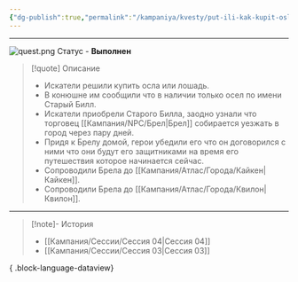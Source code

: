 ```yaml
---
{"dg-publish":true,"permalink":"/kampaniya/kvesty/put-ili-kak-kupit-osla/","tags":["quest/completed"],"created":"2025-01-08T06:42:21.997+03:00","updated":"2025-01-09T10:56:41.849+03:00"}
---
```



<hr></hr>


![quest.png](/img/user/%D0%90%D1%81%D1%81%D0%B5%D1%82%D1%8B/%D0%9B%D0%BE%D0%B3%D0%BE/quest.png) Статус - **Выполнен**

> [!quote] Описание
>- Искатели решили купить осла или лошадь.
>- В конюшне им сообщили что в наличии только осел по имени Старый Билл.
>- Искатели приобрели Старого Билла, заодно узнали что торговец [[Кампания/NPC/Брел\|Брел]] собирается уезжать в город через пару дней.
>- Придя к Брелу домой, герои убедили его что он договорился с ними что они будут его защитниками на время его путешествия которое начинается сейчас.
>- Сопроводили Брела до [[Кампания/Атлас/Города/Кайкен\|Кайкен]].
>- Сопроводили Брела до [[Кампания/Атлас/Города/Квилон\|Квилон]].



<hr></hr>

> [!note]- История
>  - [[Кампания/Сессии/Сессия 04\|Сессия 04]]
> - [[Кампания/Сессии/Сессия 03\|Сессия 03]]
> 
{ .block-language-dataview}
